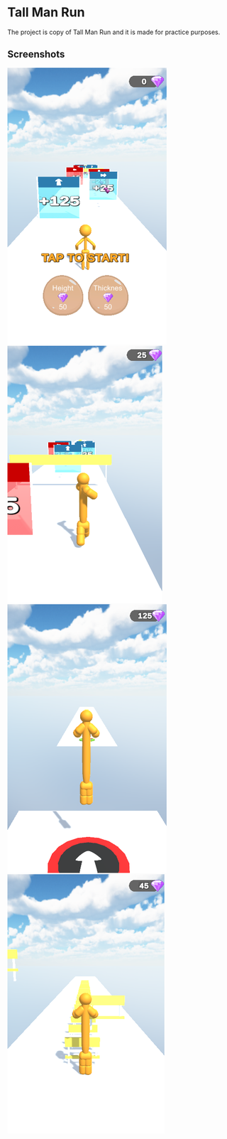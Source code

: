 
# Tall Man Run

The project is copy of Tall Man Run and it is made for practice purposes.





## Screenshots

![App Screenshot](https://github.com/sukruErc/Tall-Man-Run/blob/master/Photos/SS1.png?raw=true)
![App Screenshot](https://github.com/sukruErc/Tall-Man-Run/blob/master/Photos/SS2.png?raw=true)
![App Screenshot](https://github.com/sukruErc/Tall-Man-Run/blob/master/Photos/SS4.png?raw=true)
![App Screenshot](https://github.com/sukruErc/Tall-Man-Run/blob/master/Photos/SS3.png?raw=true)
